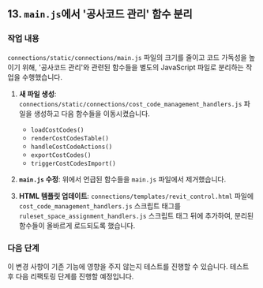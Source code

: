 ## 13. `main.js`에서 '공사코드 관리' 함수 분리

### 작업 내용
`connections/static/connections/main.js` 파일의 크기를 줄이고 코드 가독성을 높이기 위해, '공사코드 관리'와 관련된 함수들을 별도의 JavaScript 파일로 분리하는 작업을 수행했습니다.

1.  **새 파일 생성**: `connections/static/connections/cost_code_management_handlers.js` 파일을 생성하고 다음 함수들을 이동시켰습니다.
    *   `loadCostCodes()`
    *   `renderCostCodesTable()`
    *   `handleCostCodeActions()`
    *   `exportCostCodes()`
    *   `triggerCostCodesImport()`

2.  **`main.js` 수정**: 위에서 언급된 함수들을 `main.js` 파일에서 제거했습니다.

3.  **HTML 템플릿 업데이트**: `connections/templates/revit_control.html` 파일에 `cost_code_management_handlers.js` 스크립트 태그를 `ruleset_space_assignment_handlers.js` 스크립트 태그 뒤에 추가하여, 분리된 함수들이 올바르게 로드되도록 했습니다.

### 다음 단계

이 변경 사항이 기존 기능에 영향을 주지 않는지 테스트를 진행할 수 있습니다. 테스트 후 다음 리팩토링 단계를 진행할 예정입니다.